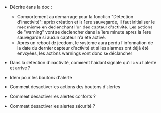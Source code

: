 * Décrire dans la doc :
   - Comportement au demarrage pour la fonction "Détection d'inactivité": après création et la 1ere sauvegarde, il faut initialiser le mecanisme en declenchant l'un des capteur d'activité. Les actions de "warning" vont se declencher dans la 1ere minute apres la 1ere sauvegarde si aucun capteur n'a été activé.
   - Aprés un reboot de jeedom, le systeme aura perdu l'information de la date du dernier capteur d'activité et si les alarmes ont déjà été envoyées, les actions warnings vont donc se déclancher

* Dans la détection d'inactivité, comment l'aidant signale qu'il a vu l'alerte et arrive ?
* Idem pour les boutons d'alerte
* Comment desactiver les actions des boutons d'alertes
* Comment desactiver les alertes conforts ?
* Comment desactiver les alertes sécurité ?
